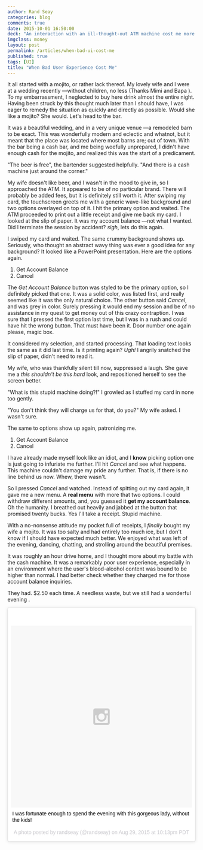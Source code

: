 ```yaml
---
author: Rand Seay
categories: blog
comments: true
date: 2015-10-01 16:50:00
deck: "An interaction with an ill-thought-out ATM machine cost me more than just my pride and composure."
imgclass: money
layout: post
permalink: /articles/when-bad-ui-cost-me
published: true
tags: [UI]
title: "When Bad User Experience Cost Me"
---
```


It all started with a mojito, or rather lack thereof. My lovely wife and I were at a wedding recently &mdash;without children, no less (Thanks Mimi and Bapa <i class='fa fa-smile-o'></i>). To my embarrassment, I neglected to buy here drink almost the entire night<!--more-->. Having been struck by this thought much later than I should have, I was eager to remedy the situation as quickly and directly as possible. Would she like a mojito? She would. Let's head to the bar.

It was a beautiful wedding, and in a very unique venue &mdash;a remodeled barn to be exact. This was wonderfully modern and eclectic and whatnot, but it meant that the place was located where most barns are; out of town. With the bar being a cash bar, and me being woefully unprepared, I didn't have enough cash for the mojito, and realized this was the start of a predicament.

"The beer is free", the bartender suggested helpfully. "And there is a cash machine just around the corner."

My wife doesn't like beer, and I wasn't in the mood to give in, so I approached the ATM. It appeared to be of no particular brand. There will probably be added fees, but it is definitely still worth it. After swiping my card, the touchscreen greets me with a generic wave-like background and two options overlayed on top of it. I hit the primary option and waited. The ATM proceeded to print out a little receipt and give me back my card. I looked at the slip of paper. It was my account balance &mdash;not what I wanted. Did I terminate the session by accident? *sigh*, lets do this again.

I swiped my card and waited. The same crummy background shows up. Seriously, who thought an abstract wavy thing was ever a good idea for any background? It looked like a PowerPoint presentation.  Here are the options again.

1. Get Account Balance
1. Cancel

The *Get Account Balance* button was styled to be the primary option, so I definitely picked that one. It was a solid color, was listed first, and really seemed like it was the only natural choice. The other button said *Cancel*, and was grey in color. Surely pressing it would end my session and be of no assistance in my quest to get money out of this crazy contraption. I was sure that I pressed the first option last time, but I was in a rush and could have hit the wrong button. That must have been it. Door number one again please, magic box.

It considered my selection, and started processing. That loading text looks the same as it did last time. Is it printing again? *Ugh!* I angrily snatched the slip of paper, didn't need to read it.

My wife, who was thankfully silent till now, suppressed a laugh. She gave me a *this shouldn't be this hard* look, and repositioned herself to see the screen better.

"What is this stupid machine doing?!" I growled as I stuffed my card in none too gently.

"You don't think they will charge us for that, do you?" My wife asked. I wasn't sure.

The same to options show up again, patronizing me.

1. Get Account Balance
1. Cancel

I have already made myself look like an idiot, and I **know** picking option one is just going to infuriate me further. I'll hit *Cancel* and see what happens. This machine couldn't damage my pride any further. That is, if there is no line behind us now. Whew, there wasn't.

So I pressed *Cancel* and watched. Instead of spitting out my card again, it gave me a new menu. A **real menu** with more that two options. I could withdraw different amounts, and, you guessed it **get my account balance**. Oh the humanity. I breathed out heavily and jabbed at the button that promised twenty bucks. Yes I'll take a receipt. Stupid machine.

With a no-nonsense attitude  my pocket full of receipts, I *finally* bought my wife a mojito. It was too salty and had entirely too much ice, but I don't know if I should have expected much better. We enjoyed what was left of the evening, dancing, chatting, and strolling around the beautiful premises.

It was roughly an hour drive home, and I thought more about my battle with the cash machine. It was a remarkably poor user experience, especially in an environment where the user's blood-alcohol content was bound to be higher than normal. I had better check whether they charged me for those account balance inquiries.

They had. $2.50 each time. A needless waste, but we still had a wonderful evening <i class="fa fa-smile-o"></i>.

<blockquote class="instagram-media" data-instgrm-captioned data-instgrm-version="5" style=" background:#FFF; border:0; border-radius:3px; box-shadow:0 0 1px 0 rgba(0,0,0,0.5),0 1px 10px 0 rgba(0,0,0,0.15); margin: 1px; max-width:658px; padding:0; width:99.375%; width:-webkit-calc(100% - 2px); width:calc(100% - 2px);"><div style="padding:8px;"> <div style=" background:#F8F8F8; line-height:0; margin-top:40px; padding:50.0% 0; text-align:center; width:100%;"> <div style=" background:url(data:image/png;base64,iVBORw0KGgoAAAANSUhEUgAAACwAAAAsCAMAAAApWqozAAAAGFBMVEUiIiI9PT0eHh4gIB4hIBkcHBwcHBwcHBydr+JQAAAACHRSTlMABA4YHyQsM5jtaMwAAADfSURBVDjL7ZVBEgMhCAQBAf//42xcNbpAqakcM0ftUmFAAIBE81IqBJdS3lS6zs3bIpB9WED3YYXFPmHRfT8sgyrCP1x8uEUxLMzNWElFOYCV6mHWWwMzdPEKHlhLw7NWJqkHc4uIZphavDzA2JPzUDsBZziNae2S6owH8xPmX8G7zzgKEOPUoYHvGz1TBCxMkd3kwNVbU0gKHkx+iZILf77IofhrY1nYFnB/lQPb79drWOyJVa/DAvg9B/rLB4cC+Nqgdz/TvBbBnr6GBReqn/nRmDgaQEej7WhonozjF+Y2I/fZou/qAAAAAElFTkSuQmCC); display:block; height:44px; margin:0 auto -44px; position:relative; top:-22px; width:44px;"></div></div> <p style=" margin:8px 0 0 0; padding:0 4px;"> <a href="https://instagram.com/p/6_tANTJXQf/" style=" color:#000; font-family:Arial,sans-serif; font-size:14px; font-style:normal; font-weight:normal; line-height:17px; text-decoration:none; word-wrap:break-word;" target="_blank">I was fortunate enough to spend the evening with this gorgeous lady, without the kids!</a></p> <p style=" color:#c9c8cd; font-family:Arial,sans-serif; font-size:14px; line-height:17px; margin-bottom:0; margin-top:8px; overflow:hidden; padding:8px 0 7px; text-align:center; text-overflow:ellipsis; white-space:nowrap;">A photo posted by randseay (@randseay) on <time style=" font-family:Arial,sans-serif; font-size:14px; line-height:17px;" datetime="2015-08-30T05:13:17+00:00">Aug 29, 2015 at 10:13pm PDT</time></p></div></blockquote>
<script async defer src="//platform.instagram.com/en_US/embeds.js"></script>
<br>

